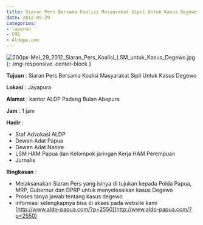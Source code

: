 ```yaml
---
title: Siaran Pers Bersama Koalisi Masyarakat Sipil Untuk Kasus Degewo
date: 2012-05-29
categories:
- laporan
- CMS
- Aldepe.com
---
```


![200px-Mei_29_2012_Siaran_Pers_Koalisi_LSM_untuk_Kasus_Degewo.jpg](/uploads/200px-Mei_29_2012_Siaran_Pers_Koalisi_LSM_untuk_Kasus_Degewo.jpg){: .img-responsive .center-block }

**Tujuan** : Siaran Pers Bersama Koalisi Masyarakat Sipil Untuk Kasus Degewo

**Lokasi** : Jayapura

**Alamat** : 	kantor ALDP Padang Bulan Abepura

**Jam** : 1 jam

**Hadir** : 
* Staf Advokasi ALDP
* Dewan Adat Papua
* Dewan Adat Nabire
* LSM HAM Papua dan Kelompok jaringan Kerja HAM Perempuan
* Jurnalis

**Ringkasan** : 
* Melaksanakan Siaran Pers yang isinya di tujukan kepada Polda Papua, MRP, Gubernur dan DPRP untuk menyelesaikan kasus Degewo
* Proses tanya jawab tentang kasus degewo
* informasi selengkapnya bisa di akses pada website kami [http://www.aldp-papua.com/?p=2550](http://www.aldp-papua.com/?p=2550)
